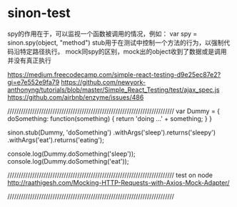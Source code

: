 # sinon-test
spy的作用在于，可以监视一个函数被调用的情况，例如： var spy = sinon.spy(object, "method")
stub用于在测试中控制一个方法的行为，以强制代码沿特定路径执行。
mock同spy的区别，mock出的object收到了数据或是调用并没有真正执行

https://medium.freecodecamp.com/simple-react-testing-d9e25ec87e2?gi=e7e552e9fa79
https://github.com/newyork-anthonyng/tutorials/blob/master/Simple_React_Testing/test/ajax_spec.js
https://github.com/airbnb/enzyme/issues/486


//////////////////////////////////////////////////////////////////////////
var Dummy = {
    doSomething: function(something) {
        return 'doing ...' + something;
    }
}

sinon.stub(Dummy, 'doSomething')
    .withArgs('sleep').returns('sleepy')
    .withArgs('eat').returns('eating');
    
console.log(Dummy.doSomething('sleep'));
console.log(Dummy.doSomething('eat'));

//////////////////////////////////////////////////////////////////////////
test on node
http://raathigesh.com/Mocking-HTTP-Requests-with-Axios-Mock-Adapter/

//////////////////////////////////////////////////////////////////////////
